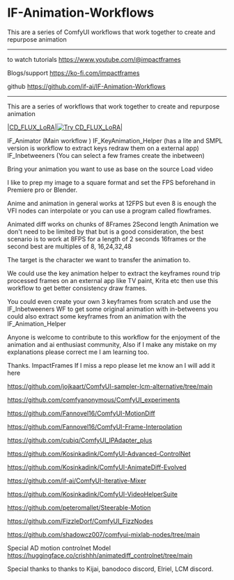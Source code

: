 # IF-Animation-Workflows
This are a series of ComfyUI workflows that work together to create and repurpose animation
                                   
--------------------------------------------------------

to watch tutorials
https://www.youtube.com/@impactframes

Blogs/support
https://ko-fi.com/impactframes

github 
https://github.com/if-ai/IF-Animation-Workflows

--------------------------------------------------------
This are a series of workflows that work together to create and repurpose animation 


|[CD_FLUX_LoRA](workflows/CD_FLUX_LoRA.json)|[![Try CD_FLUX_LoRA](https://beta.app.comfydeploy.com/button)](https://beta.app.comfydeploy.com/home?gpu=A10G&comfyui_version=a7fe0a94dee08754f97b0171e15c1f2271aa37be&timeout=15&nodes=&workflowLink=https%3A%2F%2Fraw.githubusercontent.com%2Fif-ai%2FIF-Animation-Workflows%2Frefs%2Fheads%2Fmain%2FCD_FLUX_LoRA.json)|



IF_Animator (Main workflow )
IF_KeyAnimation_Helper (has a lite and SMPL version is workflow to extract keys redraw them on a external app)
IF_Inbetweeners (You can select a few frames create the inbetween)

Bring your animation you want to use as base on the source Load video 

I like to prep my image to a square format and set the FPS beforehand in Premiere pro or Blender. 

Anime and animation in general works at 12FPS but even 8 is enough the VFI nodes can interpolate or you can use a program called flowframes.

Animated diff works on chunks of 8Frames 2Second length Animation we don't need to be limited by that but is a good consideration, the best scenario is to work at 8FPS for a length of 2 seconds 16frames or the second best are multiples of 8, 16,24,32,48

The target is the character we want to transfer the animation to.

We could use the key animation helper to extract the keyframes round trip processed frames on an external app like TV paint, Krita etc then use this workflow to get better consistency draw frames.

You could even create your own 3 keyframes from scratch and use the IF_Inbetweeners WF to get some original animation with in-betweens you could also extract some keyframes from an animation with the IF_Animation_Helper 

Anyone is welcome to contribute to this workflow for the enjoyment of the animation and ai enthusiast community, Also if I make any mistake on my explanations please correct me I am learning too.

Thanks.
ImpactFrames
If I miss a repo please let me know an I will add it here

https://github.com/jojkaart/ComfyUI-sampler-lcm-alternative/tree/main

https://github.com/comfyanonymous/ComfyUI_experiments

https://github.com/Fannovel16/ComfyUI-MotionDiff

https://github.com/Fannovel16/ComfyUI-Frame-Interpolation

https://github.com/cubiq/ComfyUI_IPAdapter_plus

https://github.com/Kosinkadink/ComfyUI-Advanced-ControlNet

https://github.com/Kosinkadink/ComfyUI-AnimateDiff-Evolved

https://github.com/if-ai/ComfyUI-Iterative-Mixer

https://github.com/Kosinkadink/ComfyUI-VideoHelperSuite

https://github.com/peteromallet/Steerable-Motion

https://github.com/FizzleDorf/ComfyUI_FizzNodes

https://github.com/shadowcz007/comfyui-mixlab-nodes/tree/main

Special AD motion controlnet Model
https://huggingface.co/crishhh/animatediff_controlnet/tree/main

Special thanks to thanks to Kijai, banodoco discord, Elriel, LCM discord.

    

